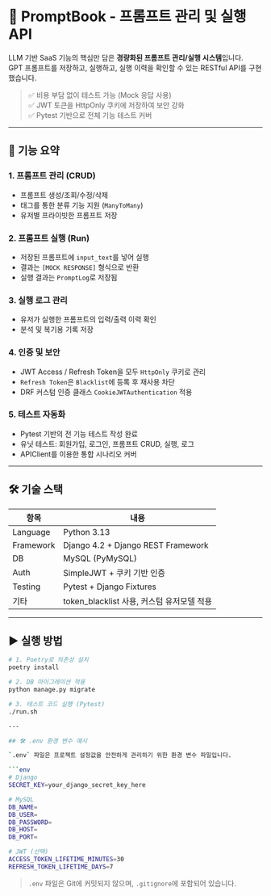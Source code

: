 # 🧠 PromptBook - 프롬프트 관리 및 실행 API

LLM 기반 SaaS 기능의 핵심만 담은 **경량화된 프롬프트 관리/실행 시스템**입니다.  
GPT 프롬프트를 저장하고, 실행하고, 실행 이력을 확인할 수 있는 RESTful API를 구현했습니다.

> ✅ 비용 부담 없이 테스트 가능 (Mock 응답 사용)  
> ✅ JWT 토큰을 HttpOnly 쿠키에 저장하여 보안 강화  
> ✅ Pytest 기반으로 전체 기능 테스트 커버

---

## 🔧 기능 요약

### 1. 프롬프트 관리 (CRUD)
- 프롬프트 생성/조회/수정/삭제
- 태그를 통한 분류 기능 지원 (`ManyToMany`)
- 유저별 프라이빗한 프롬프트 저장

### 2. 프롬프트 실행 (Run)
- 저장된 프롬프트에 `input_text`를 넣어 실행
- 결과는 `[MOCK RESPONSE]` 형식으로 반환
- 실행 결과는 `PromptLog`로 저장됨

### 3. 실행 로그 관리
- 유저가 실행한 프롬프트의 입력/출력 이력 확인
- 분석 및 복기용 기록 저장

### 4. 인증 및 보안
- JWT Access / Refresh Token을 모두 `HttpOnly` 쿠키로 관리
- `Refresh Token`은 `Blacklist`에 등록 후 재사용 차단
- DRF 커스텀 인증 클래스 `CookieJWTAuthentication` 적용

### 5. 테스트 자동화
- Pytest 기반의 전 기능 테스트 작성 완료
- 유닛 테스트: 회원가입, 로그인, 프롬프트 CRUD, 실행, 로그
- APIClient를 이용한 통합 시나리오 커버

---

## 🛠 기술 스택

| 항목        | 내용                                       |
|-------------|--------------------------------------------|
| Language    | Python 3.13                                |
| Framework   | Django 4.2 + Django REST Framework         |
| DB          | MySQL (PyMySQL)                            |
| Auth        | SimpleJWT + 쿠키 기반 인증                 |
| Testing     | Pytest + Django Fixtures                   |
| 기타        | token_blacklist 사용, 커스텀 유저모델 적용 |

---

## ▶️ 실행 방법

```bash
# 1. Poetry로 의존성 설치
poetry install

# 2. DB 마이그레이션 적용
python manage.py migrate

# 3. 테스트 코드 실행 (Pytest)
./run.sh

---

## 🛠️ .env 환경 변수 예시

`.env` 파일은 프로젝트 설정값을 안전하게 관리하기 위한 환경 변수 파일입니다.

```env
# Django
SECRET_KEY=your_django_secret_key_here

# MySQL
DB_NAME=
DB_USER= 
DB_PASSWORD=
DB_HOST=
DB_PORT=

# JWT (선택)
ACCESS_TOKEN_LIFETIME_MINUTES=30
REFRESH_TOKEN_LIFETIME_DAYS=7
```

> `.env` 파일은 Git에 커밋되지 않으며, `.gitignore`에 포함되어 있습니다.
